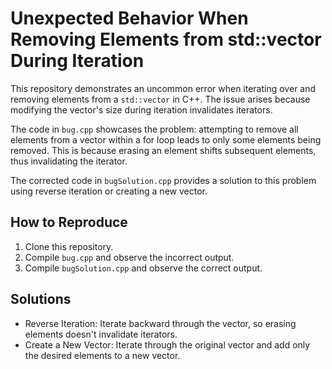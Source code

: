 # Unexpected Behavior When Removing Elements from std::vector During Iteration

This repository demonstrates an uncommon error when iterating over and removing elements from a `std::vector` in C++.  The issue arises because modifying the vector's size during iteration invalidates iterators. 

The code in `bug.cpp` showcases the problem: attempting to remove all elements from a vector within a for loop leads to only some elements being removed. This is because erasing an element shifts subsequent elements, thus invalidating the iterator.

The corrected code in `bugSolution.cpp` provides a solution to this problem using reverse iteration or creating a new vector.

## How to Reproduce
1. Clone this repository.
2. Compile `bug.cpp` and observe the incorrect output.
3. Compile `bugSolution.cpp` and observe the correct output.

## Solutions
- Reverse Iteration: Iterate backward through the vector, so erasing elements doesn't invalidate iterators.
- Create a New Vector: Iterate through the original vector and add only the desired elements to a new vector.